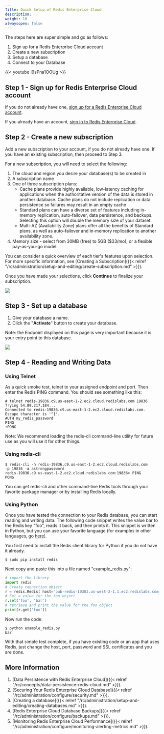 ```yaml
---
Title: Quick Setup of Redis Enterprise Cloud
description: 
weight: 10
alwaysopen: false
---
```

The steps here are super simple and go as follows:

1. Sign up for a Redis Enterprise Cloud account
1. Create a new subscription
1. Setup a database
1. Connect to your Database

{{< youtube I9sPna1OOUg >}}

## Step 1 - Sign up for Redis Enterprise Cloud account

If you do not already have one, [sign up for a Redis Enterprise Cloud
account](https://app.redislabs.com/#/sign-up/tabs/redis-cloud?product=redis-cloud).

If you already have an account, [sign in to Redis Enterprise
Cloud](https://app.redislabs.com/#/login?).

## Step 2 - Create a new subscription

Add a new subscription to your account, if you do not already have one.
If you have an existing subscription, then proceed to Step 3.

For a new subscription, you will need to select the following:

1. The cloud and region you desire your database(s) to be created in
1. A subscription name
1. One of three subscription plans:
   - Cache plans provide highly available, low-latency caching for
        applications when the authoritative version of the data is
        stored in another database. Cache plans do not include
        replication or data persistence so failures may result in an
        empty cache
   - Standard plans can have a diverse set of features including
        in-memory replication, auto-failover, data persistence, and
        backups. Selecting this option will double the memory size of
        your dataset.
   - Multi-AZ (Availability Zone) plans offer all the benefits of
        Standard plans, as well as auto-failover and in-memory
        replication to another availability zone.
1. Memory size - select from 30MB (free) to 5GB (\$33/mo), or a
    flexible pay-as-you-go model.

You can consider a quick overview of each tier's features upon
selection. For more specific information, see [Creating a
Subscription]({{< relref "/rc/administration/setup-and-editing/create-subscription.md" >}}).

Once you have made your selections, click **Continue** to finalize your
subscription.

![](/images/rc/new_sub.png?width=600&height=466)

## Step 3 - Set up a database

1. Give your database a name.
1. Click the "**Activate**" button to create your database.

Note: the Endpoint displayed on this page is very important because it
is your entry point to this database.

![](/images/rc/rc-view-database-endpoint.png?width=600&height=409)

## Step 4 - Reading and Writing Data

### Using Telnet

As a quick smoke test, telnet to your assigned endpoint and port. Then
enter the Redis PING command. You should see something like this:

``` src
# telnet redis-19836.c9.us-east-1-2.ec2.cloud.redislabs.com 19836
Trying 54.89.217.184...
Connected to redis-19836.c9.us-east-1-2.ec2.cloud.redislabs.com.
Escape character is '^]'.
AUTH my_redis_password
PING
+PONG
```

Note: We recommend loading the redis-cli command-line utility for future
use as you will use it for other things.

### Using redis-cli

``` src
$ redis-cli -h redis-19836.c9.us-east-1-2.ec2.cloud.redislabs.com 
-p 19836 -a astrongpassword
redis-19836.c9.us-east-1-2.ec2.cloud.redislabs.com:19836> PING
PONG
```

You can get redis-cli and other command-line Redis tools through your
favorite package manager or by installing Redis locally.

### Using Python

Once you have tested the connection to your Redis database, you can
start reading and writing data. The following code snippet writes the
value bar to the Redis key "foo", reads it back, and then prints it.
This snippet is written in Python, but you can use your favorite
language (for examples in other languages, go
[here](/resources/how-to-redis-enterprise/)).

You first need to install the Redis client library for Python if you do
not have it already.

```src
$ sudo pip install redis
```

Next copy and paste this into a file named
"example\_redis.py":

```python
# import the library
import redis
# Create connection object
r = redis.Redis( host='pub-redis-10382.us-west-2-1.1.ec2.redislabs.com', port=10382, password='astrongpassword')
# Set a value for the foo object
r.set('foo', 'bar')
# retrieve and print the value for the foo object
print(r.get('foo'))
```

Now run the code:

``` src
$ python example_redis.py
bar
```

With that simple test complete, if you have existing code or an app that
uses Redis, just change the host, port, password and SSL certificates
and you are done.

## More Information

1. [Data Persistence with Redis Enterprise
    Cloud]({{< relref "/rc/concepts/data-persistence-redis-cloud.md" >}}).
1. [Securing Your Redis Enterprise Cloud
    Database]({{< relref "/rc/administration/configure/security.md" >}}).
1. [Creating a
    database]({{< relref "/rc/administration/setup-and-editing/creating-databases.md" >}}).
1. [Redis Enterprise Cloud Database
    Backups]({{< relref "/rc/administration/configure/backups.md" >}}).
1. [Monitoring Redis Enterprise Cloud
    Performance]({{< relref "/rc/administration/configure/monitoring-alerting-metrics.md" >}}).
